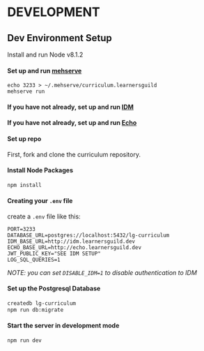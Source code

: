 # DEVELOPMENT

## Dev Environment Setup

Install and run Node v8.1.2

#### Set up and run [mehserve](https://github.com/timecounts/mehserve)
```
echo 3233 > ~/.mehserve/curriculum.learnersguild
mehserve run
```

#### If you have not already, set up and run [IDM](https://github.com/LearnersGuild/idm/)

#### If you have not already, set up and run [Echo](https://github.com/LearnersGuild/echo/)

#### Set up repo

First, fork and clone the curriculum repository.

#### Install Node Packages

```bash
npm install
```

#### Creating your `.env` file

create a `.env` file like this:

```
PORT=3233
DATABASE_URL=postgres://localhost:5432/lg-curriculum
IDM_BASE_URL=http://idm.learnersguild.dev
ECHO_BASE_URL=http://echo.learnersguild.dev
JWT_PUBLIC_KEY="SEE IDM SETUP"
LOG_SQL_QUERIES=1
```

_NOTE: you can set `DISABLE_IDM=1` to disable authentication to IDM_

#### Set up the Postgresql Database

```sh
createdb lg-curriculum
npm run db:migrate
```

#### Start the server in development mode

```sh
npm run dev
```
